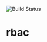![Build Status](https://github.com/eddie023/rbac/actions/workflows/main.yml/badge.svg?branch=main)

# rbac
